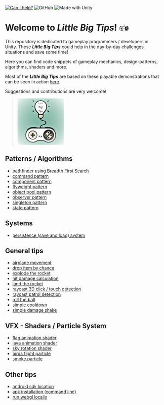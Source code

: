 [![Can I help?](https://img.shields.io/badge/Can%20I-help%3F-blue?style=for-the-badge)](https://alissin.github.io)
![GitHub](https://img.shields.io/github/license/alissin/little-big-tips?style=for-the-badge&color=brightgreen)
![Made with Unity](https://img.shields.io/badge/Made%20with-Unity-lightgrey?style=for-the-badge&logo=unity&color=black)

# Welcome to _**Little Big Tips**_! ![Joystick](https://raw.githubusercontent.com/alissin/alissin.github.io/master/images/joystick.png)

This repository is dedicated to gameplay programmers / developers in Unity. These _**Little Big Tips**_ could help in the day-by-day challenges situations and save some time!

Here you can find code snippets of gameplay mechanics, design-patterns, algorithms, shaders and more.

Most of the _**Little Big Tips**_ are based on these playable demonstrations that can be seen in action [here](https://simmer.io/@alissin).

Suggestions and contributions are very welcome!

> ![Logo](https://raw.githubusercontent.com/alissin/alissin.github.io/master/images/logo.png)

## Patterns / Algorithms

* [pathfinder using Breadth First Search](./pattern-algorithm/breadth-first-search)
* [command pattern](./pattern-algorithm/command)
* [component pattern](./pattern-algorithm/component)
* [flyweight pattern](./pattern-algorithm/flyweight)
* [object pool pattern](./pattern-algorithm/object-pool)
* [observer pattern](./pattern-algorithm/observer)
* [singleton pattern](./pattern-algorithm/singleton)
* [state pattern](./pattern-algorithm/state)

## Systems

* [persistence (save and load) system](./system/persistence)

## General tips

* [airplane movement](./general-tips/airplane-movement)
* [drop item by chance](./general-tips/drop-item-by-chance)
* [explode the rocket](./general-tips/explode-the-rocket)
* [hit damage calculation](./general-tips/hit-damage-calculation)
* [land the rocket](./general-tips/land-the-rocket)
* [raycast 3D click / touch detection](./general-tips/raycast-3D-click-detection)
* [raycast patrol detection](./general-tips/raycast-patrol-detection)
* [roll the ball](./general-tips/roll-the-ball)
* [simple cooldown](./general-tips/simple-cooldown)
* [simple damage shake](./general-tips/simple-damage-shake)

## VFX - Shaders / Particle System

* [flag animation shader](./vfx/flag-animation-shader)
* [lava animation shader](./vfx/lava-animation-shader)
* [sky rotation shader](./vfx/sky-rotation-shader)
* [birds flight particle](./vfx/birds-flight-particle)
* [smoke particle](./vfx/smoke-particle)

## Other tips

* [android sdk location](./other-tips/android-sdk-location)
* [apk installation (command line)](./other-tips/apk-installation)
* [run webgl locally](./other-tips/run-webgl-locally)